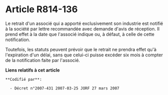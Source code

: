 # Article R814-136

Le retrait d'un associé qui a apporté exclusivement son industrie est notifié à la société par lettre recommandée avec
demande d'avis de réception. Il prend effet à la date que l'associé indique ou, à défaut, à celle de cette notification.

Toutefois, les statuts peuvent prévoir que le retrait ne prendra effet qu'à l'expiration d'un délai, sans que celui-ci puisse
excéder six mois à compter de la notification faite par l'associé.

**Liens relatifs à cet article**

	**Codifié par**:

	  - Décret n°2007-431 2007-03-25 JORF 27 mars 2007
